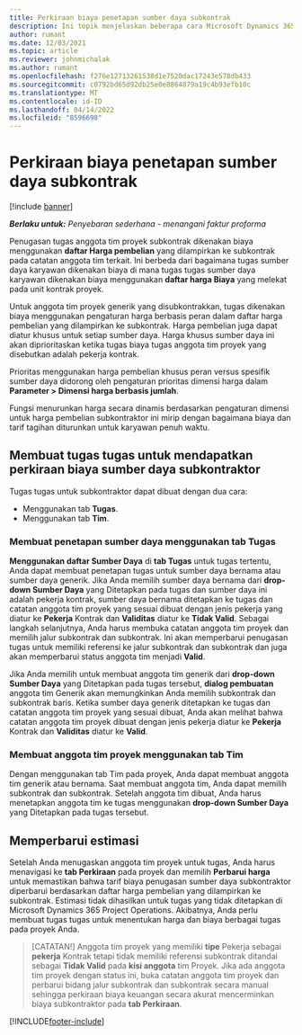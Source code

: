 ```yaml
---
title: Perkiraan biaya penetapan sumber daya subkontrak
description: Ini topik menjelaskan beberapa cara Microsoft Dynamics 365 Project Operations menghitung estimasi biaya penugasan sumber daya subkontrak.
author: rumant
ms.date: 12/03/2021
ms.topic: article
ms.reviewer: johnmichalak
ms.author: rumant
ms.openlocfilehash: f276e12713261538d1e7520dac17243e578db433
ms.sourcegitcommit: c0792bd65d92db25e0e8864879a19c4b93efb10c
ms.translationtype: MT
ms.contentlocale: id-ID
ms.lasthandoff: 04/14/2022
ms.locfileid: "8596698"
---
```

# <a name="cost-estimation-of-subcontracted-resource-assignments"></a>Perkiraan biaya penetapan sumber daya subkontrak

[!include [banner](../../includes/dataverse-preview.md)]

_**Berlaku untuk:** Penyebaran sederhana - menangani faktur proforma_

Penugasan tugas anggota tim proyek subkontrak dikenakan biaya menggunakan **daftar Harga pembelian** yang dilampirkan ke subkontrak pada catatan anggota tim terkait. Ini berbeda dari bagaimana tugas sumber daya karyawan dikenakan biaya di mana tugas tugas sumber daya karyawan dikenakan biaya menggunakan **daftar harga Biaya** yang melekat pada unit kontrak proyek. 

Untuk anggota tim proyek generik yang disubkontrakkan, tugas dikenakan biaya menggunakan pengaturan harga berbasis peran dalam daftar harga pembelian yang dilampirkan ke subkontrak. Harga pembelian juga dapat diatur khusus untuk setiap sumber daya. Harga khusus sumber daya ini akan diprioritaskan ketika tugas biaya tugas anggota tim proyek yang disebutkan adalah pekerja kontrak. 

Prioritas menggunakan harga pembelian khusus peran versus spesifik sumber daya didorong oleh pengaturan prioritas dimensi harga dalam **Parameter > Dimensi harga berbasis jumlah**.

Fungsi menurunkan harga secara dinamis berdasarkan pengaturan dimensi untuk harga pembelian subkontraktor ini mirip dengan bagaimana biaya dan tarif tagihan diturunkan untuk karyawan penuh waktu. 

## <a name="creating-task-assignments-for-getting-cost-estimates-of-subcontractor-resources"></a>Membuat tugas tugas untuk mendapatkan perkiraan biaya sumber daya subkontraktor

Tugas tugas untuk subkontraktor dapat dibuat dengan dua cara: 
- Menggunakan tab **Tugas**.
- Menggunakan tab **Tim**.

### <a name="creating-resources-assignments-using-the-tasks-tab"></a>Membuat penetapan sumber daya menggunakan tab Tugas
**Menggunakan daftar Sumber Daya** di **tab Tugas** untuk tugas tertentu, Anda dapat membuat penetapan tugas untuk sumber daya bernama atau sumber daya generik. Jika Anda memilih sumber daya bernama dari **drop-down Sumber Daya** yang Ditetapkan pada tugas dan sumber daya ini adalah pekerja kontrak, sumber daya bernama ditetapkan ke tugas dan catatan anggota tim proyek yang sesuai dibuat dengan jenis pekerja yang diatur ke **Pekerja** Kontrak dan **Validitas** diatur ke **Tidak Valid**. Sebagai langkah selanjutnya, Anda harus membuka catatan anggota tim proyek dan memilih jalur subkontrak dan subkontrak. Ini akan memperbarui penugasan tugas untuk memiliki referensi ke jalur subkontrak dan subkontrak dan juga akan memperbarui status anggota tim menjadi **Valid**.

Jika Anda memilih untuk membuat anggota tim generik dari **drop-down Sumber Daya** yang Ditetapkan pada tugas tersebut, **dialog pembuatan** anggota tim Generik akan memungkinkan Anda memilih subkontrak dan subkontrak baris. Ketika sumber daya generik ditetapkan ke tugas dan catatan anggota tim proyek yang sesuai dibuat, Anda akan melihat bahwa catatan anggota tim proyek dibuat dengan jenis pekerja diatur ke **Pekerja** Kontrak dan **Validitas** diatur ke **Valid**.

### <a name="creating-project-team-members-using-the-team-tab"></a>Membuat anggota tim proyek menggunakan tab Tim
Dengan menggunakan tab Tim pada proyek, Anda dapat membuat anggota tim generik atau bernama. Saat membuat anggota tim, Anda dapat memilih subkontrak dan subkontrak. Setelah anggota tim dibuat, Anda harus menetapkan anggota tim ke tugas menggunakan **drop-down Sumber Daya** yang Ditetapkan pada tugas tersebut. 

## <a name="updating-estimates"></a>Memperbarui estimasi
Setelah Anda menugaskan anggota tim proyek untuk tugas, Anda harus menavigasi ke **tab Perkiraan** pada proyek dan memilih **Perbarui harga** untuk memastikan bahwa tarif biaya penugasan sumber daya subkontraktor diperbarui berdasarkan daftar harga pembelian yang dilampirkan ke subkontrak. Estimasi tidak dihasilkan untuk tugas yang tidak ditetapkan di Microsoft Dynamics 365 Project Operations. Akibatnya, Anda perlu membuat tugas tugas untuk menentukan harga dan biaya berbagai tugas pada proyek Anda. 

> [CATATAN!] Anggota tim proyek yang memiliki **tipe** Pekerja sebagai **pekerja** Kontrak tetapi tidak memiliki referensi subkontrak ditandai sebagai **Tidak Valid** pada **kisi anggota** tim Proyek. Jika ada anggota tim proyek dengan status ini, buka catatan anggota tim proyek dan perbarui bidang jalur subkontrak dan subkontrak secara manual sehingga perkiraan biaya keuangan secara akurat mencerminkan biaya subkontraktor pada **tab Perkiraan**. 


[!INCLUDE[footer-include](../../includes/footer-banner.md)]
